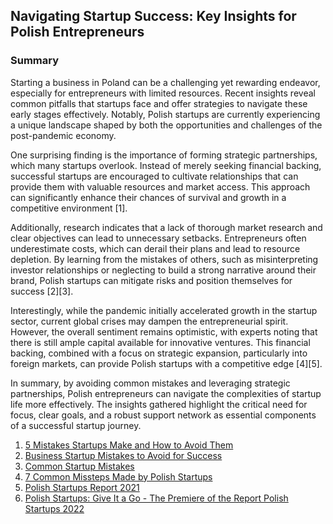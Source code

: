 ## Navigating Startup Success: Key Insights for Polish Entrepreneurs

### Summary
Starting a business in Poland can be a challenging yet rewarding endeavor, especially for entrepreneurs with limited resources. Recent insights reveal common pitfalls that startups face and offer strategies to navigate these early stages effectively. Notably, Polish startups are currently experiencing a unique landscape shaped by both the opportunities and challenges of the post-pandemic economy.

One surprising finding is the importance of forming strategic partnerships, which many startups overlook. Instead of merely seeking financial backing, successful startups are encouraged to cultivate relationships that can provide them with valuable resources and market access. This approach can significantly enhance their chances of survival and growth in a competitive environment [1].

Additionally, research indicates that a lack of thorough market research and clear objectives can lead to unnecessary setbacks. Entrepreneurs often underestimate costs, which can derail their plans and lead to resource depletion. By learning from the mistakes of others, such as misinterpreting investor relationships or neglecting to build a strong narrative around their brand, Polish startups can mitigate risks and position themselves for success [2][3].

Interestingly, while the pandemic initially accelerated growth in the startup sector, current global crises may dampen the entrepreneurial spirit. However, the overall sentiment remains optimistic, with experts noting that there is still ample capital available for innovative ventures. This financial backing, combined with a focus on strategic expansion, particularly into foreign markets, can provide Polish startups with a competitive edge [4][5].

In summary, by avoiding common mistakes and leveraging strategic partnerships, Polish entrepreneurs can navigate the complexities of startup life more effectively. The insights gathered highlight the critical need for focus, clear goals, and a robust support network as essential components of a successful startup journey.

1. [5 Mistakes Startups Make and How to Avoid Them](https://www.forbes.com/sites/oracle/2020/02/05/5-mistakes-startups-make-and-how-to-avoid-them/)  
2. [Business Startup Mistakes to Avoid for Success](https://www.timify.com/en/blog/business-startup-mistakes-to-avoid-for-success/)  
3. [Common Startup Mistakes](https://innovify.com/insights/common-startup-mistakes/)  
4. [7 Common Missteps Made by Polish Startups](https://www.linkedin.com/pulse/7-common-missteps-made-polish-startups-ken-globerman/)  
5. [Polish Startups Report 2021](https://startuppoland.org/wp-content/uploads/2021/12/Polish-Startups-Report-2021_final.pdf)  
6. [Polish Startups: Give It a Go - The Premiere of the Report Polish Startups 2022](https://startuppoland.org/en/polish-startups-give-it-a-go-the-premiere-of-the-report-polish-startups-2022/)  